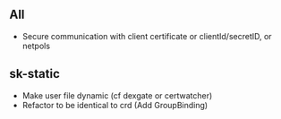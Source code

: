 
## All

- Secure communication with client certificate or clientId/secretID, or netpols


## sk-static

- Make user file dynamic (cf dexgate or certwatcher)
- Refactor to be identical to crd (Add GroupBinding)



